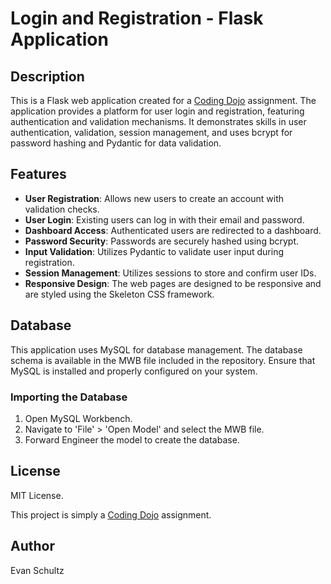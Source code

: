 # Login and Registration - Flask Application

## Description

This is a Flask web application created for a [Coding Dojo](https://www.codingdojo.com) assignment. The application provides a platform for user login and registration, featuring authentication and validation mechanisms. It demonstrates skills in user authentication, validation, session management, and uses bcrypt for password hashing and Pydantic for data validation.

## Features

-   **User Registration**: Allows new users to create an account with validation checks.
-   **User Login**: Existing users can log in with their email and password.
-   **Dashboard Access**: Authenticated users are redirected to a dashboard.
-   **Password Security**: Passwords are securely hashed using bcrypt.
-   **Input Validation**: Utilizes Pydantic to validate user input during registration.
-   **Session Management**: Utilizes sessions to store and confirm user IDs.
-   **Responsive Design**: The web pages are designed to be responsive and are styled using the Skeleton CSS framework.

## Database

This application uses MySQL for database management. The database schema is available in the MWB file included in the repository. Ensure that MySQL is installed and properly configured on your system.

### Importing the Database

1. Open MySQL Workbench.
2. Navigate to 'File' > 'Open Model' and select the MWB file.
3. Forward Engineer the model to create the database.

## License

MIT License.

This project is simply a [Coding Dojo](https://www.codingdojo.com) assignment.

## Author

Evan Schultz
